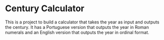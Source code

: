 # Century Calculator

This is a project to build a calculator that takes the year as input and outputs the century.
It has a Portuguese version that outputs the year in Roman numerals and an English version that outputs the year in ordinal format.
